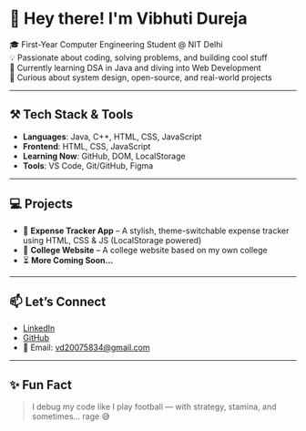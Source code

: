 # 👋 Hey there! I'm Vibhuti Dureja

🎓 First-Year Computer Engineering Student @ NIT Delhi  
💡 Passionate about coding, solving problems, and building cool stuff  
🚀 Currently learning DSA in Java and diving into Web Development  
🧠 Curious about system design, open-source, and real-world projects  

---

## ⚒️ Tech Stack & Tools

- **Languages**: Java, C++, HTML, CSS, JavaScript  
- **Frontend**: HTML, CSS, JavaScript  
- **Learning Now**: GitHub, DOM, LocalStorage  
- **Tools**: VS Code, Git/GitHub, Figma  

---

## 💻 Projects

- 🧾 **Expense Tracker App** – A stylish, theme-switchable expense tracker using HTML, CSS & JS (LocalStorage powered)  
- 🚗 **College Website** – A college website based on my own college  
- ⏳ **More Coming Soon...**

---

## 📫 Let’s Connect

- [LinkedIn](https://www.linkedin.com/in/vibhutidureja)  
- [GitHub](https://github.com/vibhutidureja)  
- 📧 Email: vd20075834@gmail.com

---

## ✨ Fun Fact

> I debug my code like I play football — with strategy, stamina, and sometimes… rage 😅
